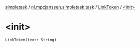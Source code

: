 [simpletask](../../index.md) / [nl.mpcjanssen.simpletask.task](../index.md) / [LinkToken](index.md) / [&lt;init&gt;](.)

# &lt;init&gt;

`LinkToken(text: String)`